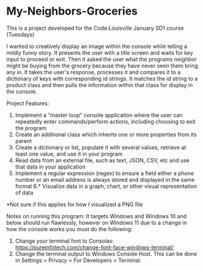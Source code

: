 # My-Neighbors-Groceries
This is a project developed for the Code:Louisville January SD1 course (Tuesdays)

I wanted to creatively display an image within the console while telling a mildly funny story. It presents the user with a title screen and waits for key input to proceed or exit. Then it asked the user what the programs neighbor might be buying from the grocery because they have never seen them bring any in. It takes the user's response, processes it and compares it to a dictionary of keys with corresponding id strings. It matches the id string to a product class and then pulls the information within that class for display in the console.

Project Features:

1. Implement a “master loop” console application where the user can repeatedly enter commands/perform actions, including choosing to exit the program
2. Create an additional class which inherits one or more properties from its parent
3. Create a dictionary or list, populate it with several values, retrieve at least one value, and use it in your program
4. Read data from an external file, such as text, JSON, CSV, etc and use that data in your application
5. Implement a regular expression (regex) to ensure a field either a phone number or an email address is always stored and displayed in the same format
6.* Visualize data in a graph, chart, or other visual representation of data

*Not sure if this applies for how I visualized a PNG file

Notes on running this program:
It targets Windows and Windows 10 and below should run flawlessly, however on Windows 11 due to a change in how the console works you must do the following:
1. Change your terminal font to Consolas:
https://pureinfotech.com/change-font-face-windows-terminal/
2. Change the terminal output to Windows Console Host. This can be done in Settings > Privacy > For Developers > Terminal.
